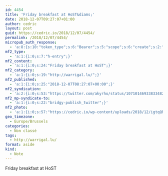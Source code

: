 ```yaml
---
id: 4454
title: 'Friday breakfast at HoST&diams;'
date: 2018-12-07T09:27:07+01:00
author: cedric
layout: post
guid: https://cedric.io/2018/12/07/4454/
permalink: /2018/12/07/4454/
micropub_auth_response:
  - 'a:8:{s:10:"token_type";s:6:"Bearer";s:5:"scope";s:6:"create";s:2:"me";s:18:"https://cedric.io/";s:9:"issued_by";s:45:"https://cedric.io/wp-json/indieauth/1.0/token";s:9:"client_id";s:24:"https://ownyourgram.com/";s:9:"issued_at";i:1542116731;s:4:"user";i:1;s:13:"last_accessed";i:1544184769;}'
mf2_type:
  - 'a:1:{i:0;s:7:"h-entry";}'
mf2_content:
  - 'a:1:{i:0;s:24:"Friday breakfast at HoST";}'
mf2_category:
  - 'a:1:{i:0;s:19:"http://warrigal.lu/";}'
mf2_published:
  - 'a:1:{i:0;s:25:"2018-12-07T08:27:07+00:00";}'
mf2_syndication:
  - 'a:2:{i:0;s:53:"https://twitter.com/akyrho/status/1071014693383348226";i:1;s:40:"https://www.instagram.com/p/BrFFHiwnu8N/";}'
mf2_mp-syndicate-to:
  - 'a:1:{i:0;s:22:"bridgy-publish_twitter";}'
mf2_photo:
  - 'a:1:{i:0;s:57:"https://cedric.io/wp-content/uploads/2018/12/igtqQh6F.jpg";}'
geo_timezone:
  - Europe/Brussels
categories:
  - Non classé
tags:
  - http://warrigal.lu/
format: aside
kind:
  - Note
---
```

Friday breakfast at HoST